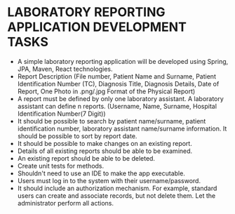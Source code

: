 
# LABORATORY REPORTING APPLICATION DEVELOPMENT TASKS

- A simple laboratory reporting application will be developed using Spring, JPA, Maven, React technologies.
- Report Description (File number, Patient Name and Surname, Patient Identification Number (TC), Diagnosis Title, Diagnosis Details, Date of Report, One Photo in .png/.jpg Format of the Physical Report)
- A report must be defined by only one laboratory assistant. A laboratory assistant can define n reports. (Username, Name, Surname, Hospital Identification Number(7 Digit))
- It should be possible to search by patient name/surname, patient identification number, laboratory assistant name/surname information. It should be possible to sort by report date.
- It should be possible to make changes on an existing report.
- Details of all existing reports should be able to be examined.
- An existing report should be able to be deleted.
- Create unit tests for methods.
- Shouldn't need to use an IDE to make the app executable.
- Users must log in to the system with their username/password.
- It should include an authorization mechanism. For example, standard users can create and associate records, but not delete them. Let the administrator perform all actions.
